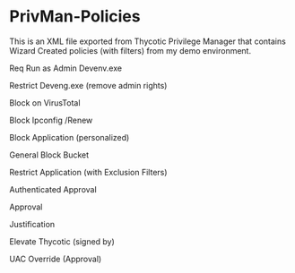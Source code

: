 # PrivMan-Policies
This is an XML file exported from Thycotic Privilege Manager that contains Wizard Created policies (with filters) from my demo environment.

Req Run as Admin Devenv.exe

Restrict Deveng.exe (remove admin rights)

Block on VirusTotal

Block Ipconfig /Renew

Block Application (personalized)

General Block Bucket

Restrict Application (with Exclusion Filters)

Authenticated Approval

Approval

Justification

Elevate Thycotic (signed by)

UAC Override (Approval)

